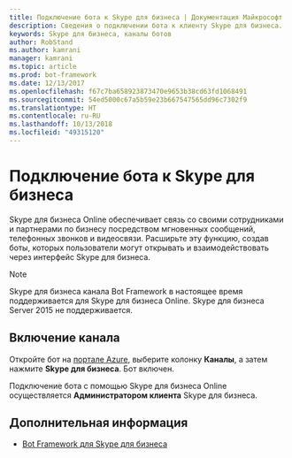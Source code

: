 ```yaml
---
title: Подключение бота к Skype для бизнеса | Документация Майкрософт
description: Сведения о подключении бота к клиенту Skype для бизнеса.
keywords: Skype для бизнеса, каналы ботов
author: RobStand
ms.author: kamrani
manager: kamrani
ms.topic: article
ms.prod: bot-framework
ms.date: 12/13/2017
ms.openlocfilehash: f67c7ba658923873470e9653b38cd63fd1068491
ms.sourcegitcommit: 54ed5000c67a5b59e23b667547565dd96c7302f9
ms.translationtype: HT
ms.contentlocale: ru-RU
ms.lasthandoff: 10/13/2018
ms.locfileid: "49315120"
---
```

# <a name="connect-a-bot-to-skype-for-business"></a>Подключение бота к Skype для бизнеса

Skype для бизнеса Online обеспечивает связь со своими сотрудниками и партнерами по бизнесу посредством мгновенных сообщений, телефонных звонков и видеосвязи. Расширьте эту функцию, создав боты, которых пользователи могут открывать и взаимодействовать через интерфейс Skype для бизнеса.

> [!NOTE]
> Skype для бизнеса канала Bot Framework в настоящее время поддерживается для Skype для бизнеса Online. Skype для бизнеса Server 2015 не поддерживается. 

## <a name="enable-the-channel"></a>Включение канала

Откройте бот на [портале Azure](https://portal.azure.com/), выберите колонку **Каналы**, а затем нажмите **Skype для бизнеса**. Бот включен. 

Подключение бота с помощью Skype для бизнеса Online осуществляется **Администратором клиента** Skype для бизнеса.

## <a name="next-steps"></a>Дополнительная информация
* [Bot Framework для Skype для бизнеса](https://msdn.microsoft.com/en-us/skype/Skype-For-Business-Bot-Framework/docs/overview)







